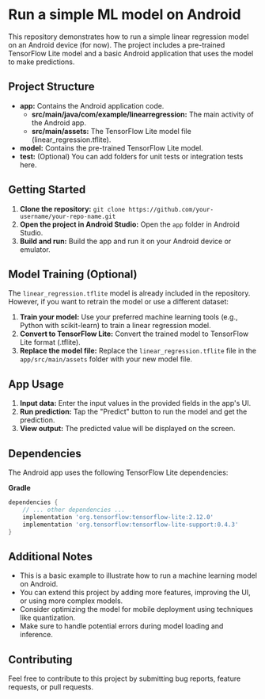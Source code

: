 # Run a simple ML model  on Android

This repository demonstrates how to run a simple linear regression model on an Android device (for now). The project includes a pre-trained TensorFlow Lite model and a basic Android application that uses the model to make predictions.

## Project Structure

* **app:** Contains the Android application code.
    * **src/main/java/com/example/linearregression:** The main activity of the Android app.
    * **src/main/assets:** The TensorFlow Lite model file (linear_regression.tflite).
* **model:** Contains the pre-trained TensorFlow Lite model.
* **test:** (Optional) You can add folders for unit tests or integration tests here.

## Getting Started

1. **Clone the repository:** `git clone https://github.com/your-username/your-repo-name.git`
2. **Open the project in Android Studio:** Open the `app` folder in Android Studio.
3. **Build and run:** Build the app and run it on your Android device or emulator.

## Model Training (Optional)

The `linear_regression.tflite` model is already included in the repository. However, if you want to retrain the model or use a different dataset:

1. **Train your model:** Use your preferred machine learning tools (e.g., Python with scikit-learn) to train a linear regression model.
2. **Convert to TensorFlow Lite:** Convert the trained model to TensorFlow Lite format (.tflite).
3. **Replace the model file:** Replace the `linear_regression.tflite` file in the `app/src/main/assets` folder with your new model file.

## App Usage

1. **Input data:** Enter the input values in the provided fields in the app's UI.
2. **Run prediction:** Tap the "Predict" button to run the model and get the prediction.
3. **View output:** The predicted value will be displayed on the screen.

## Dependencies

The Android app uses the following TensorFlow Lite dependencies:

**Gradle**

```gradle
dependencies {
    // ... other dependencies ...
    implementation 'org.tensorflow:tensorflow-lite:2.12.0' 
    implementation 'org.tensorflow:tensorflow-lite-support:0.4.3' 
}
```

## Additional Notes

* This is a basic example to illustrate how to run a machine learning model on Android.
* You can extend this project by adding more features, improving the UI, or using more complex models.
* Consider optimizing the model for mobile deployment using techniques like quantization.
* Make sure to handle potential errors during model loading and inference.

## Contributing

Feel free to contribute to this project by submitting bug reports, feature requests, or pull requests.
